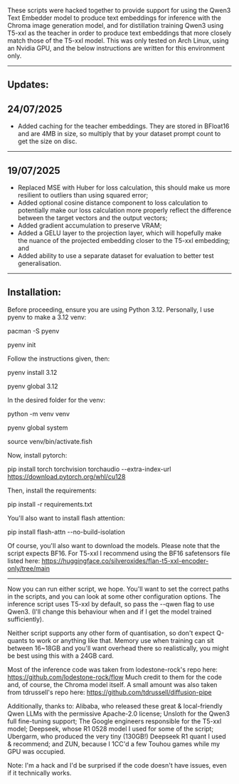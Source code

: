 These scripts were hacked together to provide support for using the Qwen3 Text Embedder model to produce text embeddings for inference with the Chroma image generation model, and for distillation training Qwen3 using T5-xxl as the teacher in order to produce text embeddings that more closely match those of the T5-xxl model. This was only tested on Arch Linux, using an Nvidia GPU, and the below instructions are written for this environment only.

---
Updates:
---
24/07/2025
---

- Added caching for the teacher embeddings. They are stored in BFloat16 and are 4MB in size, so multiply that by your dataset prompt count to get the size on disc. 

---
19/07/2025
---

- Replaced MSE with Huber for loss calculation, this should make us more resilient to outliers than using squared error;
- Added optional cosine distance component to loss calculation to potentially make our loss calculation more properly reflect the difference between the target vectors and the output vectors;
- Added gradient accumulation to preserve VRAM;
- Added a GELU layer to the projection layer, which will hopefully make the nuance of the projected embedding closer to the T5-xxl embedding; and
- Added ability to use a separate dataset for evaluation to better test generalisation.
---
Installation:
---

Before proceeding, ensure you are using Python 3.12. Personally, I use pyenv to make a 3.12 venv:

  pacman -S pyenv

  pyenv init

Follow the instructions given, then:

  pyenv install 3.12

  pyenv global 3.12

In the desired folder for the venv:

  python -m venv venv

  pyenv global system

  source venv/bin/activate.fish

Now, install pytorch:

  pip install torch torchvision torchaudio --extra-index-url https://download.pytorch.org/whl/cu128

Then, install the requirements:

  pip install -r requirements.txt

You'll also want to install flash attention:

  pip install flash-attn --no-build-isolation

Of course, you'll also want to download the models. Please note that the script expects BF16. For T5-xxl I recommend using the BF16 safetensors file listed here: https://huggingface.co/silveroxides/flan-t5-xxl-encoder-only/tree/main

---
Now you can run either script, we hope. You'll want to set the correct paths in the scripts, and you can look at some other configuration options. The inference script uses T5-xxl by default, so pass the --qwen flag to use Qwen3. (I'll change this behaviour when and if I get the model trained sufficiently).

Neither script supports any other form of quantisation, so don't expect Q-quants to work or anything like that. Memory use when training can sit between 16~18GB and you'll want overhead there so realistically, you might be best using this with a 24GB card.

Most of the inference code was taken from lodestone-rock's repo here: https://github.com/lodestone-rock/flow
Much credit to them for the code and, of course, the Chroma model itself.
A small amount was also taken from tdrussell's repo here: https://github.com/tdrussell/diffusion-pipe

Additionally, thanks to: 
Alibaba, who released these great & local-friendly Qwen LLMs with the permissive Apache-2.0 license;
Unsloth for the Qwen3 full fine-tuning support;
The Google engineers responsible for the T5-xxl model;
Deepseek, whose R1 0528 model I used for some of the script;
Ubergarm, who produced the very tiny (130GB!) Deepseek R1 quant I used & recommend; and
ZUN, because I 1CC'd a few Touhou games while my GPU was occupied.

Note: I'm a hack and I'd be surprised if the code doesn't have issues, even if it technically works.
